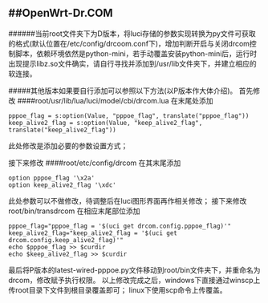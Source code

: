 ##OpenWrt-Dr.COM
-----
######当前root文件夹下为D版本，将luci存储的参数实现转换为py文件可获取的格式(默认位置在/etc/config/drcoom.conf下)，增加判断开启与关闭drcom控制脚本，依赖环境依然是python-mini，若手动覆盖安装python-mini后，运行时出现提示libz.so文件确实，请自行寻找并添加到/usr/lib文件夹下，并建立相应的软连接。

#####其他版本如果要自行添加可以参照以下方法(以P版本作大体介绍)。
首先修改
####root/usr/lib/lua/luci/model/cbi/drcom.lua
在末尾处添加

    pppoe_flag = s:option(Value, "pppoe_flag", translate("pppoe_flag"))
    keep_alive2_flag = s:option(Value, "keep_alive2_flag", translate("keep_alive2_flag"))
此处修改是添加必要的参数设置方式；

接下来修改
####root/etc/config/drcom
在其末尾添加

	option pppoe_flag '\x2a'
	option keep_alive2_flag '\xdc'
此处参数可以不做修改，待调整后在luci图形界面再作相关修改；
接下来修改root/bin/transdrcom
在相应末尾部位添加

	pppoe_flag="pppoe_flag = '$(uci get drcom.config.pppoe_flag)'"
	keep_alive2_flag="keep_alive2_flag = '$(uci get drcom.config.keep_alive2_flag)'"
	echo $pppoe_flag >> $curdir
	echo $keep_alive2_flag >> $curdir
最后将P版本的latest-wired-pppoe.py文件移动到root/bin文件夹下，并重命名为drcom，修改赋予执行权限。
以上修改完成之后，windows下直接通过winscp上传root目录下文件到根目录覆盖即可；
linux下使用scp命令上传覆盖。